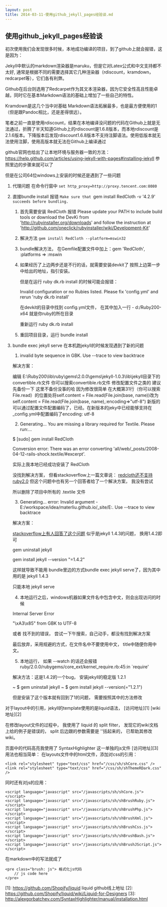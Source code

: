 ```yaml
---
layout: post
title: 2014-03-11-使用github_jekyll_pages经验谈.md
---
```


## 使用github_jekyll_pages经验谈

初次使用我们会发现很多时候，本地成功编译的项目，到了github上就会报错，这是因为：

Jekyll中默认的markdown渲染器是maruku，但是它对Latex公式和中文支持都不太好, 通常是根据不同的需要选择其它几种渲染器（rdiscount，kramdown，redcarpet等），它们各有利弊。

Github在后台则选用了Redcarpet作为其文本渲染器，因为它安全性高且性能卓越，同时它在基本Markdown语法的基础上增加了一些自己的特性。

Kramdown是这几个当中对基础 Markdown语法拓展最多，也是最方便使用的1（但是跟Pandoc相比，还是差得很远）。

笔者之前一直是使用rdiscount，结果在本地编译没问题的代码在Github上就是无法通过，折腾了半天知道Github上的rdiscount是1.6.8版本，而本地rdiscount是2.1.6版本。下降版本后发现rdiscount1.6.8版本不支持注脚语法。使用低版本就无法使用注脚，使用高版本就无法在Github上编译通过

github官网也给出了让本地环境与服务器一致的方法：
https://help.github.com/articles/using-jekyll-with-pages#installing-jekyll
参照里边的步骤来就可以了

但是在公司64位windows上安装的时候还是遇到了一些问题
1. 代理问题   在命令行窗中   `set http_proxy=http://proxy.tencent.com:8080`
2. 直接bundle install 报错 `Make sure that `gem install RedCloth -v '4.2.9'` succeeds before bundling.`

    1. 首先需要安装 RedCloth 报错 Please update your PATH to include build tools or download the DevKi from 'http://rubyinstaller.org/downloads' and follow the instruction at 'http://github.com/oneclick/rubyinstaller/wiki/Development-Kit'

    1. 解决方法 `gem install RedCloth --platform=mswin32`
    2. bundle解决方法， 在Gemfile配置文件中加上：gem 'RedCloth', :platforms => :mswin
    3. 如果经历了上边两步还是不行的话，就需要安装devkit了
        按照上边第一步中给出的地址，指引安装。

        但是在运行 ruby dk.rb install 的时候可能会报错：

        Invalid configuration or no Rubies listed. Please fix 'config.yml' and rerun 'ruby dk.rb install'

        在devkit的目录中找到 config.yml文件， 在其中加入一行 - d:/Ruby200-x64 就是你ruby的所在目录

        重新运行 ruby dk.rb install

    4. 重回项目目录，运行 bundle install

3. bundle exec jekyll serve 在本机跑jekyll的时候发现遇到了新的问题

    1. invalid byte sequence in GBK. Use --trace to view backtrace

    解决方案：

    编辑 E:\Ruby200\lib\ruby\gems\2.0.0\gems\jekyll-1.0.3\lib\jekyll目录下的convertible.rb文件 你可以搜索convertible.rb文件 修改配置文件之类的 建议先备份一下 这里不备份没事的哈 因为修改很简单 在大概第31行（你可以搜索File.read）的位置处将self.content = File.read(File.join(base, name))改为self.content = File.read(File.join(base, name),:encoding=>"utf-8")   新版的可以通过配置文件配置编码了，已经。在新版本的jeky中已经能够支持在_config.yml中配置编码了encoding: utf-8

    2. Generating... You are missing a library required for Textile. Please run:...

    $ [sudo] gem install RedCloth

    Conversion error: There was an error converting 'all/web/_posts/2008-04-12-rails-shock.textile/#excerpt'.

    实际上我本地已经成功安装了 RedCloth

    没找到解决方案， 但看stackoverflow上一篇文章说： [redcloth还不支持ruby2.0](http://stackoverflow.com/questions/17682753/redcloth-loaderror-on-ruby-2-0-0-i386-mingw32) 但这个问题中也有另一个回答者给了一个解决方案， 我没有尝试

    所以删除了项目中所有的 .textile 文件

    3. Generating... error: Invalid argument - E:/workspace/idea/materliu.github.io/_site/E:. Use --trace to view backtrace

    解决方案：

    [stackoverflow上有人回答了这个问题](http://stackoverflow.com/questions/21137096/jekyll-error-running-jekyll-serve)  似乎是jekyll 1.4.3的问题， 换用1.4.2即可

    gem uninstall jekyll

    gem install jekyll --version "=1.4.2"

    这样就导致不能用 bundle里边的方式bundle exec jekyll serve了，因为其中用的是 jekyll 1.4.3

    只能本地 jekyll serve

    4. 本地运行之后，windows机器如果文件名中包含中文，则会出现访问的时候

    Internal Server Error

    "\xA3\x85" from GBK to UTF-8

    或者 找不到的错误， 尝试一下午搜索，自己动手，都没有找到解决方案

    最后放弃，采用规避的方式，在文件名中不要使用中文， title中随便你用中文。

    5. 本地运行， 如果 --watch 的话还会报错 ruby/2.0.0/rubygems/core_ext/kernel_require.rb:45:in `require'

    解决方法：这是1.4.2的一个bug， 安装jekyll的稳定版 1.2.1

    ~ $ gem uninstall jekyll
    ~ $ gem install jekyll --version(="1.2.1")

    但是安装了这个版本就有回到了1的问题， 需要按照其中的方法修改


对于layout中的引用，jekyll的template使用的是liquid语法， [访问地址][1]    [wiki地址][2]

在修改layout文件的过程中， 我使用了 liquid 的 split filter， 发现它的wiki文档上给的例子是错误的， split 后边跟的参数需要是 ''括起来的， 已帮助其修改wiki。

页面中的代码高亮我使用了 SyntaxHighlighter 这一单独的js文件 [访问地址][3]
用法也相当简单：
在layouts文件中的html文件，添加对css的引用：

    <link rel="stylesheet" type="text/css" href="/css/sh/shCore.css" />
    <link rel="stylesheet" type="text/css" href="/css/sh/shThemeRDark.css" />

同时还有对js的应用：

    <script language="javascript" src="/javascripts/sh/shCore.js"></script>
    <script language="javascript" src="/javascripts/sh/shBrushRuby.js"></script>
    <script language="javascript" src="/javascripts/sh/shBrushPhp.js"></script>
    <script language="javascript" src="/javascripts/sh/shBrushXml.js"></script>
    <script language="javascript" src="/javascripts/sh/shBrushCss.js"></script>
    <script language="javascript" src="/javascripts/sh/shBrushBash.js"></script>
    <script language="javascript" src="/javascripts/sh/shBrushJScript.js"></script>

在markdown中的写法就成了

    <pre class="brush: js"> 格式化js代码
        // js code here
    </pre>


[1]: https://github.com/Shopify/liquid liquid github线上地址
[2]: https://github.com/Shopify/liquid/wiki/Liquid-for-Designers
[3]: http://alexgorbatchev.com/SyntaxHighlighter/manual/installation.html